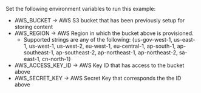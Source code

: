 Set the following environment variables to run this example:
 - AWS_BUCKET -> AWS S3 bucket that has been previously setup for storing content
 - AWS_REGION -> AWS Region in which the bucket above is provisioned.
   - Supported strings are any of the following: {us-gov-west-1, us-east-1, us-west-1, us-west-2, eu-west-1, eu-central-1, ap-south-1, ap-southeast-1, ap-southeast-2, ap-northeast-1, ap-northeast-2, sa-east-1, cn-north-1}
 - AWS_ACCESS_KEY_ID -> AWS Key ID that has access to the bucket above
 - AWS_SECRET_KEY -> AWS Secret Key that corresponds the the ID above
